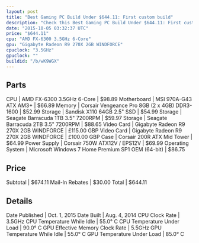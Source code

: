 ```yaml
---
layout: post
title: "Best Gaming PC Build Under $644.11: First custom build"
description: "Check this Best Gaming PC Build Under $644.11: First custom build. CPU: AMD FX-6300 3.5GHz 6-Core, Motherboard: MSI 970A-G43 ATX AM3+, Memory: Corsair Vengeance Pro 8GB (2"
date: "2015-10-05 03:32:37 UTC"
price: "$644.11"
cpu: "AMD FX-6300 3.5GHz 6-Core"
gpu: "Gigabyte Radeon R9 270X 2GB WINDFORCE"
cpuclock: "3.5GHz"
gpuclock: ""
buildid: "/b/wK9WGX"
---
```


## Parts

CPU | AMD FX-6300 3.5GHz 6-Core | $98.89
Motherboard | MSI 970A-G43 ATX AM3+ | $66.89
Memory | Corsair Vengeance Pro 8GB (2 x 4GB) DDR3-1600 | $52.99
Storage | Sandisk X110 64GB 2.5" SSD | $54.99
Storage | Seagate Barracuda 1TB 3.5" 7200RPM | $59.97
Storage | Seagate Barracuda 2TB 3.5" 7200RPM | $88.65
Video Card | Gigabyte Radeon R9 270X 2GB WINDFORCE | £115.00 GBP
Video Card | Gigabyte Radeon R9 270X 2GB WINDFORCE | £100.00 GBP
Case | Corsair 200R ATX Mid Tower | $64.99
Power Supply | Corsair 750W ATX12V / EPS12V | $69.99
Operating System | Microsoft Windows 7 Home Premium SP1 OEM (64-bit) | $86.75

## Price

Subtotal | $674.11
Mail-In Rebates | $30.00
Total | $644.11

## Details

Date Published | Oct. 1, 2015
Date Built | Aug. 4, 2014
CPU Clock Rate | 3.5GHz
CPU Temperature While Idle | 55.0° C
CPU Temperature Under Load | 90.0° C
GPU Effective Memory Clock Rate | 5.5GHz
GPU Temperature While Idle | 55.0° C
GPU Temperature Under Load | 85.0° C